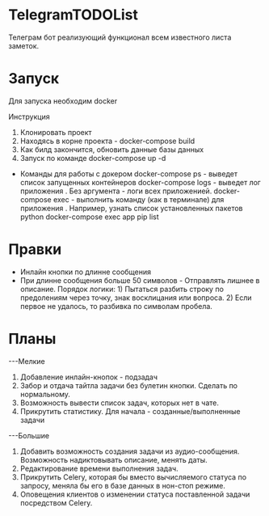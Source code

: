 # TelegramTODOList
Телеграм бот реализующий функционал всем известного листа заметок.

# Запуск
Для запуска необходим docker

Инструкция
1) Клонировать проект
2) Находясь в корне проекта - docker-compose build
3) Как билд закончится, обновить данные базы данных
4) Запуск по команде docker-compose up -d

* Команды для работы с докером
docker-compose ps - выведет список запущенных контейнеров
docker-compose logs <app> - выведет лог приложения <app>. Без аргумента - логи всех приложенией.
docker-compose exec <app> <command> - выполнить команду (как в терминале) для приложения <app>.
Например, узнать список установленных пакетов python 
docker-compose exec app pip list


# Правки
- Инлайн кнопки по длинне сообщения
- При длинне сообщения больше 50 символов - Отправлять лишнее в описание. 
    Порядок логики:
        1) Пытаться разбить строку по предолениям через точку, знак восклицания или вопроса.
        2) Если первое не удалось, то разбивка по символам пробела.

# Планы
---Мелкие
1) Добавление инлайн-кнопок - подзадач
2) Забор и отдача тайтла задачи без булетин кнопки. Сделать по нормальному.
3) Возможность вывести список задач, которых нет в чате.
4) Прикрутить статистику. Для начала - созданные/выполненные задачи


---Большие
1) Добавить возможность создания задачи из аудио-сообщения. Возможность надиктовывать описание, менять даты.
2) Редактирование времени выполнения задач.
3) Прикрутить Celery, которая бы вместо вычисляемого статуса по запросу, меняла бы его в базе данных в нон-стоп режиме.
3) Оповещения клиентов о изменении статуса поставленной задачи посредством Celery.

